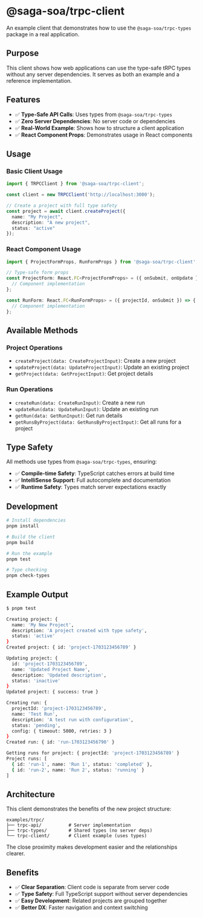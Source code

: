 # @saga-soa/trpc-client

An example client that demonstrates how to use the `@saga-soa/trpc-types` package in a real application.

## Purpose

This client shows how web applications can use the type-safe tRPC types without any server dependencies. It serves as both an example and a reference implementation.

## Features

- ✅ **Type-Safe API Calls**: Uses types from `@saga-soa/trpc-types`
- ✅ **Zero Server Dependencies**: No server code or dependencies
- ✅ **Real-World Example**: Shows how to structure a client application
- ✅ **React Component Props**: Demonstrates usage in React components

## Usage

### Basic Client Usage

```typescript
import { TRPCClient } from '@saga-soa/trpc-client';

const client = new TRPCClient('http://localhost:3000');

// Create a project with full type safety
const project = await client.createProject({
  name: "My Project",
  description: "A new project",
  status: "active"
});
```

### React Component Usage

```typescript
import { ProjectFormProps, RunFormProps } from '@saga-soa/trpc-client';

// Type-safe form props
const ProjectForm: React.FC<ProjectFormProps> = ({ onSubmit, onUpdate }) => {
  // Component implementation
};

const RunForm: React.FC<RunFormProps> = ({ projectId, onSubmit }) => {
  // Component implementation
};
```

## Available Methods

### Project Operations
- `createProject(data: CreateProjectInput)`: Create a new project
- `updateProject(data: UpdateProjectInput)`: Update an existing project
- `getProject(data: GetProjectInput)`: Get project details

### Run Operations
- `createRun(data: CreateRunInput)`: Create a new run
- `updateRun(data: UpdateRunInput)`: Update an existing run
- `getRun(data: GetRunInput)`: Get run details
- `getRunsByProject(data: GetRunsByProjectInput)`: Get all runs for a project

## Type Safety

All methods use types from `@saga-soa/trpc-types`, ensuring:

- ✅ **Compile-time Safety**: TypeScript catches errors at build time
- ✅ **IntelliSense Support**: Full autocomplete and documentation
- ✅ **Runtime Safety**: Types match server expectations exactly

## Development

```bash
# Install dependencies
pnpm install

# Build the client
pnpm build

# Run the example
pnpm test

# Type checking
pnpm check-types
```

## Example Output

```bash
$ pnpm test

Creating project: {
  name: 'My New Project',
  description: 'A project created with type safety',
  status: 'active'
}
Created project: { id: 'project-1703123456789' }

Updating project: {
  id: 'project-1703123456789',
  name: 'Updated Project Name',
  description: 'Updated description',
  status: 'inactive'
}
Updated project: { success: true }

Creating run: {
  projectId: 'project-1703123456789',
  name: 'Test Run',
  description: 'A test run with configuration',
  status: 'pending',
  config: { timeout: 5000, retries: 3 }
}
Created run: { id: 'run-1703123456790' }

Getting runs for project: { projectId: 'project-1703123456789' }
Project runs: [
  { id: 'run-1', name: 'Run 1', status: 'completed' },
  { id: 'run-2', name: 'Run 2', status: 'running' }
]
```

## Architecture

This client demonstrates the benefits of the new project structure:

```
examples/trpc/
├── trpc-api/          # Server implementation
├── trpc-types/        # Shared types (no server deps)
└── trpc-client/       # Client example (uses types)
```

The close proximity makes development easier and the relationships clearer.

## Benefits

- ✅ **Clear Separation**: Client code is separate from server code
- ✅ **Type Safety**: Full TypeScript support without server dependencies
- ✅ **Easy Development**: Related projects are grouped together
- ✅ **Better DX**: Faster navigation and context switching 
